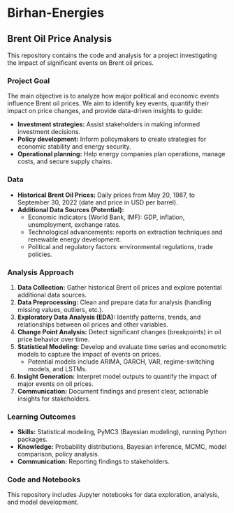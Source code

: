 # Birhan-Energies
## Brent Oil Price Analysis

This repository contains the code and analysis for a project investigating the impact of significant events on Brent oil prices.

### Project Goal

The main objective is to analyze how major political and economic events influence Brent oil prices. We aim to identify key events, quantify their impact on price changes, and provide data-driven insights to guide:

* **Investment strategies:** Assist stakeholders in making informed investment decisions.
* **Policy development:** Inform policymakers to create strategies for economic stability and energy security.
* **Operational planning:** Help energy companies plan operations, manage costs, and secure supply chains.

### Data

* **Historical Brent Oil Prices:** Daily prices from May 20, 1987, to September 30, 2022 (date and price in USD per barrel).
* **Additional Data Sources (Potential):** 
  * Economic indicators (World Bank, IMF): GDP, inflation, unemployment, exchange rates.
  * Technological advancements: reports on extraction techniques and renewable energy development.
  * Political and regulatory factors: environmental regulations, trade policies.

### Analysis Approach

1. **Data Collection:** Gather historical Brent oil prices and explore potential additional data sources.
2. **Data Preprocessing:** Clean and prepare data for analysis (handling missing values, outliers, etc.).
3. **Exploratory Data Analysis (EDA):** Identify patterns, trends, and relationships between oil prices and other variables.
4. **Change Point Analysis:** Detect significant changes (breakpoints) in oil price behavior over time.
5. **Statistical Modeling:** Develop and evaluate time series and econometric models to capture the impact of events on prices. 
    * Potential models include ARIMA, GARCH, VAR, regime-switching models, and LSTMs.
6. **Insight Generation:** Interpret model outputs to quantify the impact of major events on oil prices.
7. **Communication:** Document findings and present clear, actionable insights for stakeholders.

###  Learning Outcomes

* **Skills:** Statistical modeling, PyMC3 (Bayesian modeling), running Python packages.
* **Knowledge:** Probability distributions, Bayesian inference, MCMC, model comparison, policy analysis.
* **Communication:** Reporting findings to stakeholders.

###  Code and Notebooks

This repository includes Jupyter notebooks for data exploration, analysis, and model development.

